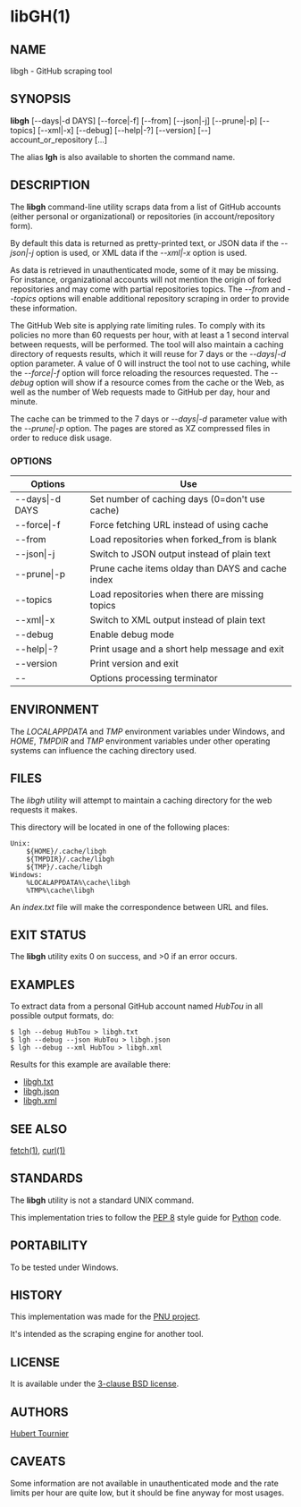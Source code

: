 # libGH(1)

## NAME
libgh - GitHub scraping tool

## SYNOPSIS
**libgh**
\[--days|-d DAYS\]
\[--force|-f\]
\[--from\]
\[--json|-j\]
\[--prune|-p\]
\[--topics\]
\[--xml|-x\]
\[--debug\]
\[--help|-?\]
\[--version\]
\[--\]
account_or_repository \[...\]

The alias **lgh** is also available to shorten the command name.

## DESCRIPTION
The **libgh** command-line utility scraps data from a list of GitHub
accounts (either personal or organizational) or repositories (in
account/repository form).

By default this data is returned as pretty-printed text, or JSON data
if the *--json|-j* option is used, or XML data if the *--xml|-x* option
is used.

As data is retrieved in unauthenticated mode, some of it may be missing.
For instance, organizational accounts will not mention the origin of
forked repositories and may come with partial repositories topics.
The *--from* and *--topics* options will enable additional repository
scraping in order to provide these information.

The GitHub Web site is applying rate limiting rules. To comply with
its policies no more than 60 requests per hour, with at least a
1 second interval between requests, will be performed. The tool
will also maintain a caching directory of requests results, which
it will reuse for 7 days or the *--days|-d* option parameter.
A value of 0 will instruct the tool not to use caching, while the
*--force|-f* option will force reloading the resources requested.
The *--debug* option will show if a resource comes from the cache
or the Web, as well as the number of Web requests made to GitHub
per day, hour and minute.

The cache can be trimmed to the 7 days or *--days|-d* parameter
value with the *--prune|-p* option. The pages are stored as XZ
compressed files in order to reduce disk usage.

### OPTIONS
Options | Use
------- | ---
--days\|-d DAYS|Set number of caching days (0=don't use cache)
--force\|-f|Force fetching URL instead of using cache
--from|Load repositories when forked_from is blank
--json\|-j|Switch to JSON output instead of plain text
--prune\|-p|Prune cache items olday than DAYS and cache index
--topics|Load repositories when there are missing topics
--xml\|-x|Switch to XML output instead of plain text
--debug|Enable debug mode
--help\|-?|Print usage and a short help message and exit
--version|Print version and exit
--|Options processing terminator

## ENVIRONMENT
The *LOCALAPPDATA* and *TMP* environment variables under Windows, and *HOME*, *TMPDIR* and *TMP* environment variables
under other operating systems can influence the caching directory used.

## FILES
The *libgh* utility will attempt to maintain a caching directory for the web requests it makes.

This directory will be located in one of the following places:

    Unix:
        ${HOME}/.cache/libgh
        ${TMPDIR}/.cache/libgh
        ${TMP}/.cache/libgh
    Windows:
        %LOCALAPPDATA%\cache\libgh
        %TMP%\cache\libgh

An *index.txt* file will make the correspondence between URL and files.

## EXIT STATUS
The **libgh** utility exits 0 on success, and >0 if an error occurs.

## EXAMPLES
To extract data from a personal GitHub account named *HubTou* in all possible output formats, do:
```Shell
$ lgh --debug HubTou > libgh.txt
$ lgh --debug --json HubTou > libgh.json
$ lgh --debug --xml HubTou > libgh.xml
```
Results for this example are available there:
* [libgh.txt](https://www.frbsd.org/xch/libgh.txt)
* [libgh.json](https://www.frbsd.org/xch/libgh.json)
* [libgh.xml](https://www.frbsd.org/xch/libgh.xml)

## SEE ALSO
[fetch(1)](https://www.freebsd.org/cgi/man.cgi?query=fetch),
[curl(1)](https://www.freebsd.org/cgi/man.cgi?query=curl)

## STANDARDS
The **libgh** utility is not a standard UNIX command.

This implementation tries to follow the [PEP 8](https://www.python.org/dev/peps/pep-0008/) style guide for [Python](https://www.python.org/) code.

## PORTABILITY
To be tested under Windows.

## HISTORY
This implementation was made for the [PNU project](https://github.com/HubTou/PNU).

It's intended as the scraping engine for another tool.

## LICENSE
It is available under the [3-clause BSD license](https://opensource.org/licenses/BSD-3-Clause).

## AUTHORS
[Hubert Tournier](https://github.com/HubTou)

## CAVEATS
Some information are not available in unauthenticated mode and the rate limits
per hour are quite low, but it should be fine anyway for most usages.
